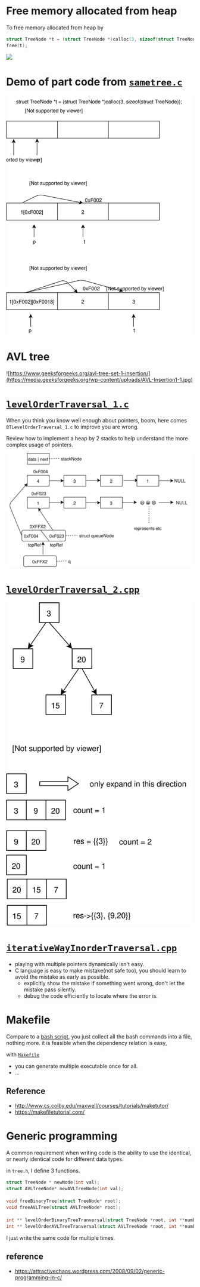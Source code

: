 # Free memory allocated from heap
To free memory allocated from heap by 
```c
struct TreeNode *t = (struct TreeNode *)calloc(3, sizeof(struct TreeNode));
free(t);
```

![](https://www.geeksforgeeks.org/wp-content/uploads/Free-function-in-c.png)

# Demo of part code from [`sametree.c`](sametree.c)
![](TreeNode.svg)

# AVL tree
![https://www.geeksforgeeks.org/avl-tree-set-1-insertion/](https://media.geeksforgeeks.org/wp-content/uploads/AVL-Insertion1-1.jpg)


# [`levelOrderTraversal_1.c`](levelOrderTraversal_1.c)
When you think you know well enough about pointers, boom, here comes `BTLevelOrderTraversal_1.c` to improve you are wrong.

Review how to implement a heap by 2 stacks to help understand the more complex usage of pointers.

![](../../figures/implementAHeap.svg)

# [`levelOrderTraversal_2.cpp`](levelOrderTraversal_2.cpp)
![](../../figures/levelOrderTraversal.svg)

# [`iterativeWayInorderTraversal.cpp`](iterativeWayInorderTraversal.cpp)
* playing with multiple pointers dynamically isn't easy.
* C language is easy to make mistake(not safe too), you should learn to avoid the mistake as early as possible. 
  * explicitly show the mistake if something went wrong, don't let the mistake pass silently.
  * debug the code efficiently to locate where the error is.

# Makefile
Compare to a [bash script](generateABST.sh), you just collect all the bash commands into a file, nothing more. it is feasible when the dependency relation is easy,

with [`Makefile`](Makefile)
* you can generate multiple executable once for all.
* ...

## Reference
* http://www.cs.colby.edu/maxwell/courses/tutorials/maketutor/
* https://makefiletutorial.com/

# Generic programming
A common requirement when writing code is the ability to  use the identical, or nearly identical code for different data types.

in `tree.h`, I define 3 functions.
```c
struct TreeNode * newNode(int val);
struct AVLTreeNode* newAVLTreeNode(int val);

void freeBinaryTree(struct TreeNode* root); 
void freeAVLTree(struct AVLTreeNode* root); 

int ** levelOrderBinaryTreeTranversal(struct TreeNode *root, int **numberOfElementsInEachRow, int *numberOfRows);
int ** levelOrderAVLTreeTranversal(struct AVLTreeNode *root, int **numberOfElementsInEachRow, int *numberOfRows);
```
I just write the same code for multiple times.

## reference
* https://attractivechaos.wordpress.com/2008/09/02/generic-programming-in-c/